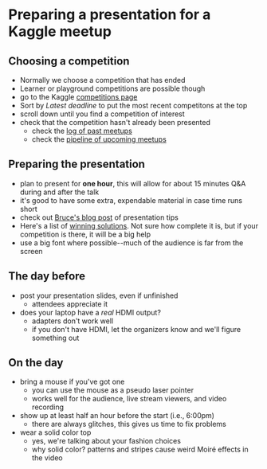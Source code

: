 # Preparing a presentation for a Kaggle meetup

## Choosing a competition

- Normally we choose a competition that has ended
- Learner or playground competitions are possible though
- go to the Kaggle [competitions page](https://www.kaggle.com/competitions)
- Sort by _Latest deadline_ to put the most recent competitons at the top
- scroll down until you find a competition of interest
- check that the competition hasn't already been presented
    - check the [log of past meetups](https://docs.google.com/spreadsheets/d/1dmunY2g2Is-S6PlfKVZy_99zbIGvVD-f4Omu_rcXrLo/edit?usp=sharing)
    - check the [pipeline of upcoming meetups](https://docs.google.com/spreadsheets/d/1YOVuiNuKMd6A5QCLNnNXCZX7UxiCL4dKv5bOq8K0gmw/edit?usp=sharing)

## Preparing the presentation

- plan to present for **one hour**, this will allow for about 15 minutes Q&A during and after the talk
- it's good to have some extra, expendable material in case time runs short
- check out [Bruce's blog post](http://blog.kaggle.com/2017/08/09/learn-data-science-from-kaggle-competition-meetups/) of presentation tips
- Here's a list of [winning solutions](https://www.kaggle.com/sudalairajkumar/winning-solutions-of-kaggle-competitions). Not sure how complete it is, but if your competition is there, it will be a big help
- use a big font where possible--much of the audience is far from the screen

## The day before

- post your presentation slides, even if unfinished
    - attendees appreciate it
- does your laptop have a _real_ HDMI output?
    - adapters don't work well
    - if you don't have HDMI, let the organizers know and we'll figure something out

## On the day

- bring a mouse if you've got one
    - you can use the mouse as a pseudo laser pointer
    - works well for the audience, live stream viewers, and video recording
- show up at least half an hour before the start (i.e., 6:00pm)
    - there are always glitches, this gives us time to fix problems
- wear a solid color top
    - yes, we're talking about your fashion choices
    - why solid color? patterns and stripes cause weird Moiré effects in the video
